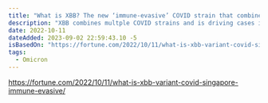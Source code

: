```yaml
---
title: "What is XBB? The new ‘immune-evasive’ COVID strain that combines Omicron variants is driving cases in two countries"
description: "XBB combines multple COVID strains and is driving cases in countries like Singapore"
date: 2022-10-11
dateAdded: 2023-09-02 22:59:43.10 -5
isBasedOn: "https://fortune.com/2022/10/11/what-is-xbb-variant-covid-singapore-immune-evasive/"
tags:
  - Omicron
---
```


https://fortune.com/2022/10/11/what-is-xbb-variant-covid-singapore-immune-evasive/
